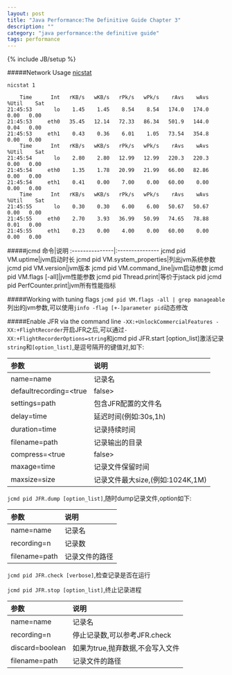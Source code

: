 ```yaml
---
layout: post
title: "Java Performance:The Definitive Guide Chapter 3"
description: ""
category: "java performance:the definitive guide"
tags: performance
---
```

{% include JB/setup %}

#####Network Usage
[nicstat](http://jaist.dl.sourceforge.net/project/nicstat/nicstat-src-1.95.tar.gz)

`nicstat 1`

        Time      Int   rKB/s   wKB/s   rPk/s   wPk/s    rAvs    wAvs %Util    Sat
    21:45:53       lo    1.45    1.45    8.54    8.54   174.0   174.0  0.00   0.00
    21:45:53     eth0   35.45   12.14   72.33   86.34   501.9   144.0  0.04   0.00
    21:45:53     eth1    0.43    0.36    6.01    1.05   73.54   354.8  0.00   0.00
        Time      Int   rKB/s   wKB/s   rPk/s   wPk/s    rAvs    wAvs %Util    Sat
    21:45:54       lo    2.80    2.80   12.99   12.99   220.3   220.3  0.00   0.00
    21:45:54     eth0    1.35    1.78   20.99   21.99   66.00   82.86  0.00   0.00
    21:45:54     eth1    0.41    0.00    7.00    0.00   60.00    0.00  0.00   0.00
        Time      Int   rKB/s   wKB/s   rPk/s   wPk/s    rAvs    wAvs %Util    Sat
    21:45:55       lo    0.30    0.30    6.00    6.00   50.67   50.67  0.00   0.00
    21:45:55     eth0    2.70    3.93   36.99   50.99   74.65   78.88  0.01   0.00
    21:45:55     eth1    0.23    0.00    4.00    0.00   60.00    0.00  0.00   0.00
<!-- more -->

#####jcmd
命令|说明
:---------------|:---------------
jcmd pid VM.uptime|jvm启动时长
jcmd pid VM.system_properties|列出jvm系统参数
jcmd pid VM.version|jvm版本
jcmd pid VM.command_line|jvm启动参数
jcmd pid VM.flags [-all]|jvm性能参数
jcmd pid Thread.print|等价于jstack pid
jcmd pid PerfCounter.print|jvm所有性能指标

#####Working with tuning flags
`jcmd pid VM.flags -all | grep manageable`列出的jvm参数,可以使用`jinfo -flag [+-]parameter pid`动态修改

#####Enable JFR via the command line
`-XX:+UnlockCommercialFeatures -XX:+FlightRecorder`开启JFR之后,可以通过`-XX:+FlightRecorderOptions=string`和jcmd pid JFR.start [option_list]激活记录
`string`和`[option_list]`,是逗号隔开的键值对,如下:

参数|说明
:---------------|:---------------
name=name|记录名
defaultrecording=<true|false>|是否初始开始记录,默认值为false
settings=path|包含JFR配置的文件名
delay=time|延迟时间(例如:30s,1h)
duration=time|记录持续时间
filename=path|记录输出的目录
compress=<true|false>|是否使用gzip压缩,默认值为false
maxage=time|记录文件保留时间
maxsize=size|记录文件最大size,(例如:1024K,1M)

`jcmd pid JFR.dump [option_list]`,随时dump记录文件,option如下:

参数|说明
:---------------|:---------------
name=name|记录名
recording=n|记录数
filename=path|记录文件的路径

`jcmd pid JFR.check [verbose]`,检查记录是否在运行

`jcmd pid JFR.stop [option_list]`,终止记录进程

参数|说明
:---------------|:---------------
name=name|记录名
recording=n|停止记录数,可以参考JFR.check
discard=boolean|如果为true,抛弃数据,不会写入文件
filename=path|记录文件的路径

